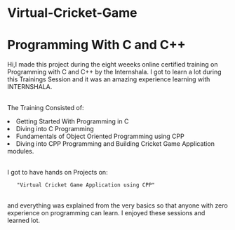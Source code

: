 # Virtual-Cricket-Game
# Programming With C and C++
Hi,I made this project during the eight weeeks online certified training on Programming with C and C++ by the Internshala.
I got to learn a lot during this Trainings Session and it was an amazing experience learning with INTERNSHALA.

<br>The Training Consisted of:

<li>Getting Started With Programming in C
<li>Diving into C Programming
<li>Fundamentals of Object Oriented Programming using CPP
<li>Diving into CPP Programming and Building Cricket Game Application modules.
  
<br>I got to have hands on Projects on:
  
       "Virtual Cricket Game Application using CPP"
<br>and everything was explained from the very basics so that anyone with zero experience on programming can learn.
I enjoyed these sessions and learned lot.

